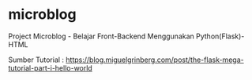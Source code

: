 # microblog
Project Microblog - Belajar Front-Backend Menggunakan Python(Flask)-HTML 

Sumber Tutorial :
https://blog.miguelgrinberg.com/post/the-flask-mega-tutorial-part-i-hello-world
